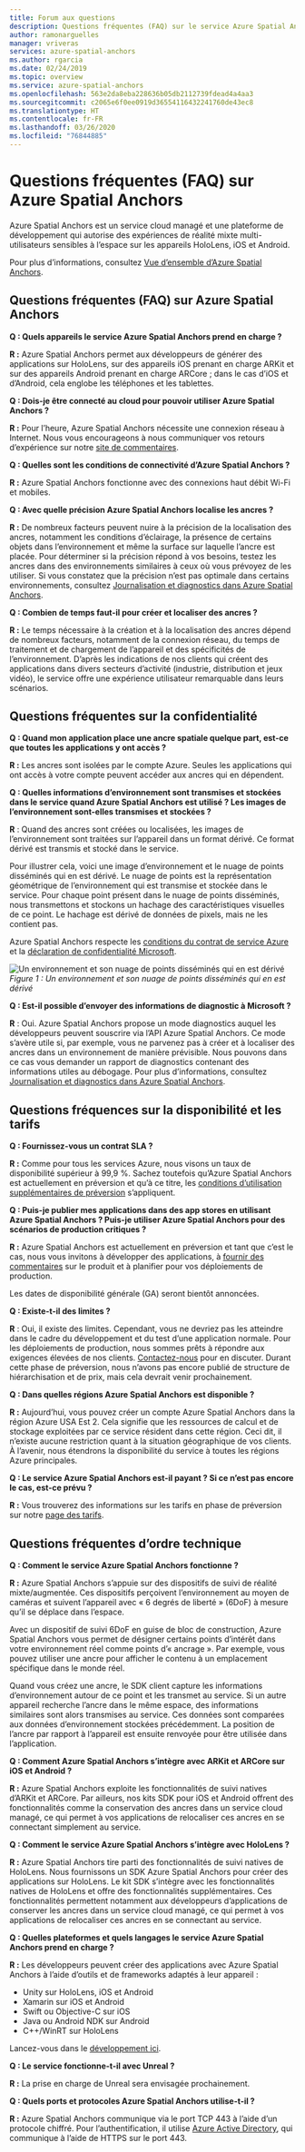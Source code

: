 ```yaml
---
title: Forum aux questions
description: Questions fréquentes (FAQ) sur le service Azure Spatial Anchors
author: ramonarguelles
manager: vriveras
services: azure-spatial-anchors
ms.author: rgarcia
ms.date: 02/24/2019
ms.topic: overview
ms.service: azure-spatial-anchors
ms.openlocfilehash: 563e2da8eba228636b05db2112739fdead4a4aa3
ms.sourcegitcommit: c2065e6f0ee0919d36554116432241760de43ec8
ms.translationtype: HT
ms.contentlocale: fr-FR
ms.lasthandoff: 03/26/2020
ms.locfileid: "76844885"
---
```

# <a name="frequently-asked-questions-about-azure-spatial-anchors"></a>Questions fréquentes (FAQ) sur Azure Spatial Anchors

Azure Spatial Anchors est un service cloud managé et une plateforme de développement qui autorise des expériences de réalité mixte multi-utilisateurs sensibles à l’espace sur les appareils HoloLens, iOS et Android.

Pour plus d’informations, consultez [Vue d’ensemble d’Azure Spatial Anchors](overview.md).

## <a name="azure-spatial-anchors-product-faqs"></a>Questions fréquentes (FAQ) sur Azure Spatial Anchors

**Q : Quels appareils le service Azure Spatial Anchors prend en charge ?**

**R :** Azure Spatial Anchors permet aux développeurs de générer des applications sur HoloLens, sur des appareils iOS prenant en charge ARKit et sur des appareils Android prenant en charge ARCore ; dans le cas d’iOS et d’Android, cela englobe les téléphones et les tablettes.

**Q : Dois-je être connecté au cloud pour pouvoir utiliser Azure Spatial Anchors ?**

**R :** Pour l’heure, Azure Spatial Anchors nécessite une connexion réseau à Internet. Nous vous encourageons à nous communiquer vos retours d’expérience sur notre [site de commentaires](https://feedback.azure.com/forums/919252-azure-spatial-anchors).

**Q : Quelles sont les conditions de connectivité d’Azure Spatial Anchors ?**

**R :** Azure Spatial Anchors fonctionne avec des connexions haut débit Wi-Fi et mobiles.

**Q : Avec quelle précision Azure Spatial Anchors localise les ancres ?**

**R :** De nombreux facteurs peuvent nuire à la précision de la localisation des ancres, notamment les conditions d’éclairage, la présence de certains objets dans l’environnement et même la surface sur laquelle l’ancre est placée. Pour déterminer si la précision répond à vos besoins, testez les ancres dans des environnements similaires à ceux où vous prévoyez de les utiliser. Si vous constatez que la précision n’est pas optimale dans certains environnements, consultez [Journalisation et diagnostics dans Azure Spatial Anchors](./concepts/logging-diagnostics.md).

**Q : Combien de temps faut-il pour créer et localiser des ancres ?**

**R :** Le temps nécessaire à la création et à la localisation des ancres dépend de nombreux facteurs, notamment de la connexion réseau, du temps de traitement et de chargement de l’appareil et des spécificités de l’environnement. D’après les indications de nos clients qui créent des applications dans divers secteurs d’activité (industrie, distribution et jeux vidéo), le service offre une expérience utilisateur remarquable dans leurs scénarios.

## <a name="privacy-faq"></a>Questions fréquentes sur la confidentialité

**Q : Quand mon application place une ancre spatiale quelque part, est-ce que toutes les applications y ont accès ?**

**R :** Les ancres sont isolées par le compte Azure. Seules les applications qui ont accès à votre compte peuvent accéder aux ancres qui en dépendent.

**Q : Quelles informations d’environnement sont transmises et stockées dans le service quand Azure Spatial Anchors est utilisé ? Les images de l’environnement sont-elles transmises et stockées ?**

**R** : Quand des ancres sont créées ou localisées, les images de l’environnement sont traitées sur l’appareil dans un format dérivé. Ce format dérivé est transmis et stocké dans le service.

Pour illustrer cela, voici une image d’environnement et le nuage de points disséminés qui en est dérivé. Le nuage de points est la représentation géométrique de l’environnement qui est transmise et stockée dans le service. Pour chaque point présent dans le nuage de points disséminés, nous transmettons et stockons un hachage des caractéristiques visuelles de ce point. Le hachage est dérivé de données de pixels, mais ne les contient pas.

Azure Spatial Anchors respecte les [conditions du contrat de service Azure](https://go.microsoft.com/fwLink/?LinkID=522330&amp;amp;clcid=0x9) et la [déclaration de confidentialité Microsoft](https://go.microsoft.com/fwlink/?LinkId=521839&amp;clcid=0x409).

![Un environnement et son nuage de points disséminés qui en est dérivé](./media/sparse-point-cloud.png)
*Figure 1 : Un environnement et son nuage de points disséminés qui en est dérivé*


**Q : Est-il possible d’envoyer des informations de diagnostic à Microsoft ?**

**R** : Oui. Azure Spatial Anchors propose un mode diagnostics auquel les développeurs peuvent souscrire via l’API Azure Spatial Anchors. Ce mode s’avère utile si, par exemple, vous ne parvenez pas à créer et à localiser des ancres dans un environnement de manière prévisible. Nous pouvons dans ce cas vous demander un rapport de diagnostics contenant des informations utiles au débogage. Pour plus d’informations, consultez [Journalisation et diagnostics dans Azure Spatial Anchors](./concepts/logging-diagnostics.md).

## <a name="availability-and-pricing-faqs"></a>Questions fréquences sur la disponibilité et les tarifs

**Q : Fournissez-vous un contrat SLA ?**

**R :** Comme pour tous les services Azure, nous visons un taux de disponibilité supérieur à 99,9 %. Sachez toutefois qu’Azure Spatial Anchors est actuellement en préversion et qu’à ce titre, les [conditions d’utilisation supplémentaires de préversion](https://azure.microsoft.com/support/legal/preview-supplemental-terms/) s’appliquent.

**Q : Puis-je publier mes applications dans des app stores en utilisant Azure Spatial Anchors ? Puis-je utiliser Azure Spatial Anchors pour des scénarios de production critiques ?**

**R :** Azure Spatial Anchors est actuellement en préversion et tant que c’est le cas, nous vous invitons à développer des applications, à [fournir des commentaires](https://feedback.azure.com/forums/919252-azure-spatial-anchors) sur le produit et à planifier pour vos déploiements de production.

Les dates de disponibilité générale (GA) seront bientôt annoncées.

**Q : Existe-t-il des limites ?**

**R** : Oui, il existe des limites.  Cependant, vous ne devriez pas les atteindre dans le cadre du développement et du test d’une application normale. Pour les déploiements de production, nous sommes prêts à répondre aux exigences élevées de nos clients. [Contactez-nous](mailto:azuremrs@microsoft.com) pour en discuter. Durant cette phase de préversion, nous n’avons pas encore publié de structure de hiérarchisation et de prix, mais cela devrait venir prochainement.

**Q : Dans quelles régions Azure Spatial Anchors est disponible ?**

**R :** Aujourd’hui, vous pouvez créer un compte Azure Spatial Anchors dans la région Azure USA Est 2. Cela signifie que les ressources de calcul et de stockage exploitées par ce service résident dans cette région. Ceci dit, il n’existe aucune restriction quant à la situation géographique de vos clients. À l’avenir, nous étendrons la disponibilité du service à toutes les régions Azure principales.

**Q : Le service Azure Spatial Anchors est-il payant ? Si ce n’est pas encore le cas, est-ce prévu ?**

**R :** Vous trouverez des informations sur les tarifs en phase de préversion sur notre [page des tarifs](https://azure.microsoft.com/pricing/details/spatial-anchors/).

## <a name="technical-faqs"></a>Questions fréquentes d’ordre technique

**Q : Comment le service Azure Spatial Anchors fonctionne ?**

**R :** Azure Spatial Anchors s’appuie sur des dispositifs de suivi de réalité mixte/augmentée. Ces dispositifs perçoivent l’environnement au moyen de caméras et suivent l’appareil avec « 6 degrés de liberté » (6DoF) à mesure qu’il se déplace dans l’espace.

Avec un dispositif de suivi 6DoF en guise de bloc de construction, Azure Spatial Anchors vous permet de désigner certains points d’intérêt dans votre environnement réel comme points d’« ancrage ». Par exemple, vous pouvez utiliser une ancre pour afficher le contenu à un emplacement spécifique dans le monde réel.

Quand vous créez une ancre, le SDK client capture les informations d’environnement autour de ce point et les transmet au service. Si un autre appareil recherche l’ancre dans le même espace, des informations similaires sont alors transmises au service. Ces données sont comparées aux données d’environnement stockées précédemment. La position de l’ancre par rapport à l’appareil est ensuite renvoyée pour être utilisée dans l’application.

**Q : Comment Azure Spatial Anchors s’intègre avec ARKit et ARCore sur iOS et Android ?**

**R :** Azure Spatial Anchors exploite les fonctionnalités de suivi natives d’ARKit et ARCore. Par ailleurs, nos kits SDK pour iOS et Android offrent des fonctionnalités comme la conservation des ancres dans un service cloud managé, ce qui permet à vos applications de relocaliser ces ancres en se connectant simplement au service.

**Q : Comment le service Azure Spatial Anchors s’intègre avec HoloLens ?**

**R :** Azure Spatial Anchors tire parti des fonctionnalités de suivi natives de HoloLens. Nous fournissons un SDK Azure Spatial Anchors pour créer des applications sur HoloLens. Le kit SDK s’intègre avec les fonctionnalités natives de HoloLens et offre des fonctionnalités supplémentaires. Ces fonctionnalités permettent notamment aux développeurs d’applications de conserver les ancres dans un service cloud managé, ce qui permet à vos applications de relocaliser ces ancres en se connectant au service.

**Q : Quelles plateformes et quels langages le service Azure Spatial Anchors prend en charge ?**

**R :** Les développeurs peuvent créer des applications avec Azure Spatial Anchors à l’aide d’outils et de frameworks adaptés à leur appareil :

- Unity sur HoloLens, iOS et Android
- Xamarin sur iOS et Android
- Swift ou Objective-C sur iOS
- Java ou Android NDK sur Android
- C++/WinRT sur HoloLens

Lancez-vous dans le [développement ici](index.yml).

**Q : Le service fonctionne-t-il avec Unreal ?**

**R :** La prise en charge de Unreal sera envisagée prochainement.

**Q : Quels ports et protocoles Azure Spatial Anchors utilise-t-il ?**

**R :** Azure Spatial Anchors communique via le port TCP 443 à l’aide d’un protocole chiffré. Pour l’authentification, il utilise [Azure Active Directory](https://docs.microsoft.com/azure/active-directory/), qui communique à l’aide de HTTPS sur le port 443.
